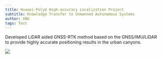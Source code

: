```yaml
---
title: Huawei-PolyU High-accuracy Localization Project
subtitle: Knowledge Transfer to Unmanned Autonomous Systems
author: XNG
tags: Test
---
```


Developed LiDAR aided GNSS-RTK method based on the GNSS/IMU/LiDAR to provide highly accurate positioning results in the urban canyons.

![](images/project/huawei_mapping.gif)


